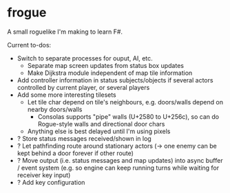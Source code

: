 # frogue

A small roguelike I'm making to learn F#.

Current to-dos:

- Switch to separate processes for ouput, AI, etc.
  - Separate map screen updates from status box updates
  - Make Dijkstra module independent of map tile information
- Add controller information in status subjects/objects if several actors controlled by current player, or several players
- Add some more interesting tilesets
  - Let tile char depend on tile's neighbours, e.g. doors/walls depend on nearby doors/walls
    - Consolas supports "pipe" walls (U+2580 to U+256c), so can do Rogue-style walls and directional door chars
  - Anything else is best delayed until I'm using pixels
- ? Store status messages received/shown in log
- ? Let pathfinding route around stationary actors (-> one enemy can be kept behind a door forever if other route)
- ? Move output (i.e. status messages and map updates) into async buffer / event system (e.g. so engine can keep running turns while waiting for receiver key input)
- ? Add key configuration

